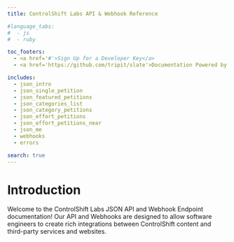 ```yaml
---
title: ControlShift Labs API & Webhook Reference

#language_tabs:
#  - js
#  - ruby

toc_footers:
  - <a href='#'>Sign Up for a Developer Key</a>
  - <a href='https://github.com/tripit/slate'>Documentation Powered by Slate</a>

includes:
  - json_intro
  - json_single_petition
  - json_featured_petitions
  - json_categories_list
  - json_category_petitions
  - json_effort_petitions
  - json_effort_petitions_near
  - json_me
  - webhooks
  - errors

search: true
---
```


# Introduction

Welcome to the ControlShift Labs JSON API and Webhook Endpoint documentation!  Our API and Webhooks are designed to allow software engineers to create rich integrations between ControlShift content and third-party services and websites.




